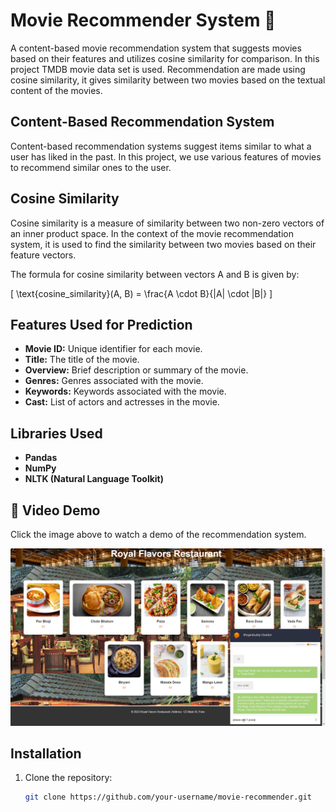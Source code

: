 # Movie Recommender System 🍿

A content-based movie recommendation system that suggests movies based on their features and utilizes cosine similarity for comparison. In this project TMDB movie data set is used. Recommendation are made using cosine similarity, it gives similarity between two movies based on the textual content of the movies.

## Content-Based Recommendation System

Content-based recommendation systems suggest items similar to what a user has liked in the past. In this project, we use various features of movies to recommend similar ones to the user.

## Cosine Similarity

Cosine similarity is a measure of similarity between two non-zero vectors of an inner product space. In the context of the movie recommendation system, it is used to find the similarity between two movies based on their feature vectors.

The formula for cosine similarity between vectors A and B is given by:

\[ \text{cosine\_similarity}(A, B) = \frac{A \cdot B}{\|A\| \cdot \|B\|} \]

## Features Used for Prediction

- **Movie ID:** Unique identifier for each movie.
- **Title:** The title of the movie.
- **Overview:** Brief description or summary of the movie.
- **Genres:** Genres associated with the movie.
- **Keywords:** Keywords associated with the movie.
- **Cast:** List of actors and actresses in the movie.

## Libraries Used

- **Pandas**
- **NumPy**
- **NLTK (Natural Language Toolkit)**

## 🎥 Video Demo
Click the image above to watch a demo of the recommendation system.

[![recommendation Demo](https://github.com/SumitSuryawanshi123/Chat_Bot/blob/main/Image.png)](https://drive.google.com/file/d/1HyeSYx3Kho-Nj6356UFMpezSPnmC_VcP/view?usp=drive_link)

## Installation

1. Clone the repository:

   ```bash
   git clone https://github.com/your-username/movie-recommender.git
